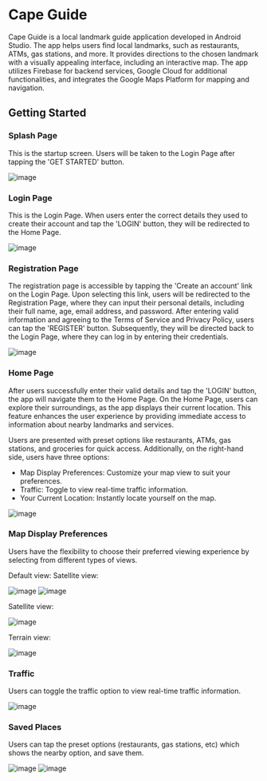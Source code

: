 # Cape Guide
Cape Guide is a local landmark guide application developed in Android Studio. The app helps users find local landmarks, such as restaurants, ATMs, gas stations, and more. It provides directions to the chosen landmark with a visually appealing interface, including an interactive map. The app utilizes Firebase for backend services, Google Cloud for additional functionalities, and integrates the Google Maps Platform for mapping and navigation.

## Getting Started

### Splash Page
This is the startup screen. Users will be taken to the Login Page after tapping the 'GET STARTED' button.

![image](https://github.com/basgbasg/test/assets/133644970/5b082041-5a44-4e4e-97ad-9ea0f3413ae9)

### Login Page
This is the Login Page. When users enter the correct details they used to create their account and tap the 'LOGIN' button, they will be redirected to the Home Page.

![image](https://github.com/basgbasg/test/assets/133644970/fd1d58be-984d-461d-a95c-f0c4157af827)

### Registration Page
The registration page is accessible by tapping the 'Create an account' link on the Login Page. Upon selecting this link, users will be redirected to the Registration Page, where they can input their personal details, including their full name, age, email address, and password. After entering valid information and agreeing to the Terms of Service and Privacy Policy, users can tap the 'REGISTER' button. Subsequently, they will be directed back to the Login Page, where they can log in by entering their credentials. 

![image](https://github.com/basgbasg/test/assets/133644970/3102ac6b-8834-433e-8814-b45aee165bec)

### Home Page
After users successfully enter their valid details and tap the 'LOGIN' button, the app will navigate them to the Home Page. On the Home Page, users can explore their surroundings, as the app displays their current location. This feature enhances the user experience by providing immediate access to information about nearby landmarks and services. 

Users are presented with preset options like restaurants, ATMs, gas stations, and groceries for quick access. Additionally, on the right-hand side, users have three options:
- Map Display Preferences: Customize your map view to suit your preferences.
- Traffic: Toggle to view real-time traffic information.
- Your Current Location: Instantly locate yourself on the map.

![image](https://github.com/basgbasg/test/assets/133644970/e1b586c5-4182-49a8-b9e3-02f9eed6d723)

### Map Display Preferences
Users have the flexibility to choose their preferred viewing experience by selecting from different types of views.

Default view:                                                                                            Satellite view:

![image](https://github.com/basgbasg/test/assets/133644970/d723c515-559c-423f-8cc2-9a9cabe889dc)         ![image](https://github.com/basgbasg/test/assets/133644970/2d4cef56-e6de-459e-8211-d0bbff1a2144)


Satellite view:

![image](https://github.com/basgbasg/test/assets/133644970/2d4cef56-e6de-459e-8211-d0bbff1a2144)

Terrain view:

![image](https://github.com/basgbasg/test/assets/133644970/da9de4ad-0c8d-4b32-b3ee-5351f40300db)

### Traffic
Users can toggle the traffic option to view real-time traffic information.

![image](https://github.com/basgbasg/test/assets/133644970/96b534fc-84a1-4392-bd00-ee13431f0353)


### Saved Places

Users can tap the preset options (restaurants, gas stations, etc) which shows the nearby option, and save them. 

![image](https://github.com/basgbasg/test/assets/133644970/8e476e3c-d8f0-481a-a2a3-9caa1b58ed25) ![image](https://github.com/basgbasg/test/assets/133644970/823bbc3a-c873-4adb-8c9c-8b6fb226a31b)

